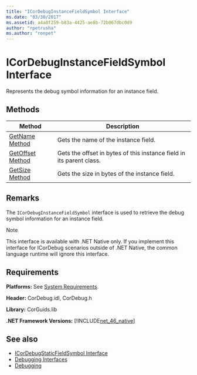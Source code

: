 ```yaml
---
title: "ICorDebugInstanceFieldSymbol Interface"
ms.date: "03/30/2017"
ms.assetid: a4a8f259-b83a-4425-ae8b-72b067dbc0d9
author: "rpetrusha"
ms.author: "ronpet"
---
```

# ICorDebugInstanceFieldSymbol Interface
Represents the debug symbol information for an instance field.  
  
## Methods  
  
|Method|Description|  
|------------|-----------------|  
|[GetName Method](../../../../docs/framework/unmanaged-api/debugging/icordebuginstancefieldsymbol-getname-method.md)|Gets the name of the instance field.|  
|[GetOffset Method](../../../../docs/framework/unmanaged-api/debugging/icordebuginstancefieldsymbol-getoffset-method.md)|Gets the offset in bytes of this instance field in its parent class.|  
|[GetSize Method](../../../../docs/framework/unmanaged-api/debugging/icordebuginstancefieldsymbol-getsize-method.md)|Gets the size in bytes of the instance field.|  
  
## Remarks  
 The `ICorDebugInstanceFieldSymbol` interface is used to retrieve the debug symbol information for an instance field.  
  
> [!NOTE]
>  This interface is available with .NET Native only. If you implement this interface for ICorDebug scenarios outside of .NET Native, the common language runtime will ignore this interface.  
  
## Requirements  
 **Platforms:** See [System Requirements](../../../../docs/framework/get-started/system-requirements.md).  
  
 **Header:** CorDebug.idl, CorDebug.h  
  
 **Library:** CorGuids.lib  
  
 **.NET Framework Versions:** [!INCLUDE[net_46_native](../../../../includes/net-46-native-md.md)]  
  
## See also
- [ICorDebugStaticFieldSymbol Interface](../../../../docs/framework/unmanaged-api/debugging/icordebugstaticfieldsymbol-interface.md)
- [Debugging Interfaces](../../../../docs/framework/unmanaged-api/debugging/debugging-interfaces.md)
- [Debugging](../../../../docs/framework/unmanaged-api/debugging/index.md)
